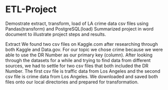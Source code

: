 # ETL-Project
Demostrate extract, transform, load of LA crime data csv files using Pandas(transform) and PostgreSQL(load)
Summarized project in word document to illustrate project steps and results.

Extract
We found two csv files on Kaggle.com after researching through both Kaggle and Data.gov. For our topic we chose crime because we were able to use the DR Number as our primary key (column). After looking through the datasets for a while and trying to find data from different sources, we had to settle for two csv files that both included the DR Number. The first csv file is traffic data from Los Angeles and the second csv file is crime data from Los Angeles. We downloaded and saved both files onto our local directories and prepared for transformation.
